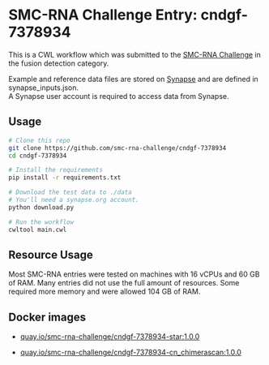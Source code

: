 SMC-RNA Challenge Entry: cndgf-7378934
========================================================

This is a CWL workflow which was submitted to the [SMC-RNA Challenge][smcrna] in the fusion detection category.

Example and reference data files are stored on [Synapse][data] and are
defined in synapse_inputs.json.  
A Synapse user account is required to access data from Synapse.

Usage
--------------------------------------------------------

```bash
# Clone this repo
git clone https://github.com/smc-rna-challenge/cndgf-7378934
cd cndgf-7378934

# Install the requirements
pip install -r requirements.txt

# Download the test data to ./data
# You'll need a synapse.org account.
python download.py

# Run the workflow
cwltool main.cwl
```

Resource Usage
--------------------------------------------------------

Most SMC-RNA entries were tested on machines with 16 vCPUs and 60 GB of RAM.
Many entries did not use the full amount of resources.
Some required more memory and were allowed 104 GB of RAM.


Docker images
--------------------------------------------------------


- [quay.io/smc-rna-challenge/cndgf-7378934-star:1.0.0](https://quay.io/smc-rna-challenge/cndgf-7378934-star:1.0.0)

- [quay.io/smc-rna-challenge/cndgf-7378934-cn_chimerascan:1.0.0](https://quay.io/smc-rna-challenge/cndgf-7378934-cn_chimerascan:1.0.0)






[smcrna]: https://www.synapse.org/#!Synapse:syn2813589/wiki/401435
[data]: https://www.synapse.org/#!Synapse:syn9878847
